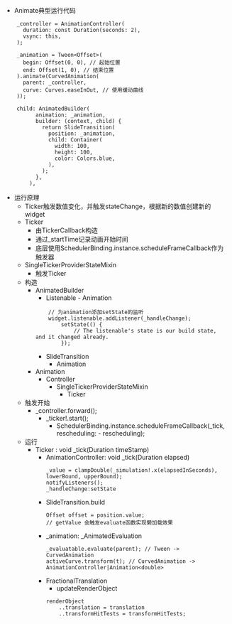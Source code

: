 
- Animate典型运行代码
```
    _controller = AnimationController(
      duration: const Duration(seconds: 2),
      vsync: this,
    );

    _animation = Tween<Offset>(
      begin: Offset(0, 0), // 起始位置
      end: Offset(1, 0), // 结束位置
    ).animate(CurvedAnimation(
      parent: _controller,
      curve: Curves.easeInOut, // 使用缓动曲线
    ));

    child: AnimatedBuilder(
          animation: _animation,
          builder: (context, child) {
            return SlideTransition(
              position: _animation,
              child: Container(
                width: 100,
                height: 100,
                color: Colors.blue,
              ),
            );
          },
        ),
```
- 运行原理
    - Ticker触发数值变化，并触发stateChange，根据新的数值创建新的widget
    - Ticker
        - 由TickerCallback构造
        - 通过_startTime记录动画开始时间
        - 底层使用SchedulerBinding.instance.scheduleFrameCallback作为触发器
    - SingleTickerProviderStateMixin
        - 触发Ticker
    - 构造
        - AnimatedBuilder
            - Listenable - Animation
            ```
                // 为animation添加setState的监听
                widget.listenable.addListener(_handleChange);
                    setState(() {
                        // The listenable's state is our build state, and it changed already.
                    });
            ```
            - SlideTransition
                - Animation
        - Animation
            - Controller
                - SingleTickerProviderStateMixin
                    - Ticker      
    - 触发开始
        - _controller.forward();
            - _ticker!.start();
                - SchedulerBinding.instance.scheduleFrameCallback(_tick, rescheduling: - rescheduling);
    - 运行
        - Ticker : void _tick(Duration timeStamp)
            - AnimationController: void _tick(Duration elapsed)
                ```
                _value = clampDouble(_simulation!.x(elapsedInSeconds), lowerBound, upperBound);
                notifyListeners();
                _handleChange:setState
                ```
            - SlideTransition.build
                ```
                Offset offset = position.value;
                // getValue 会触发evaluate函数实现懒加载效果
                ```
            - _animation: _AnimatedEvaluation
                ```
                _evaluatable.evaluate(parent); // Tween -> CurvedAnimation
                activeCurve.transform(t); // CurvedAnimation -> AnimationController|Animation<double>
                ```
            - FractionalTranslation
                - updateRenderObject
                ```
                renderObject
                    ..translation = translation
                    ..transformHitTests = transformHitTests;
                ```

            










 








    






